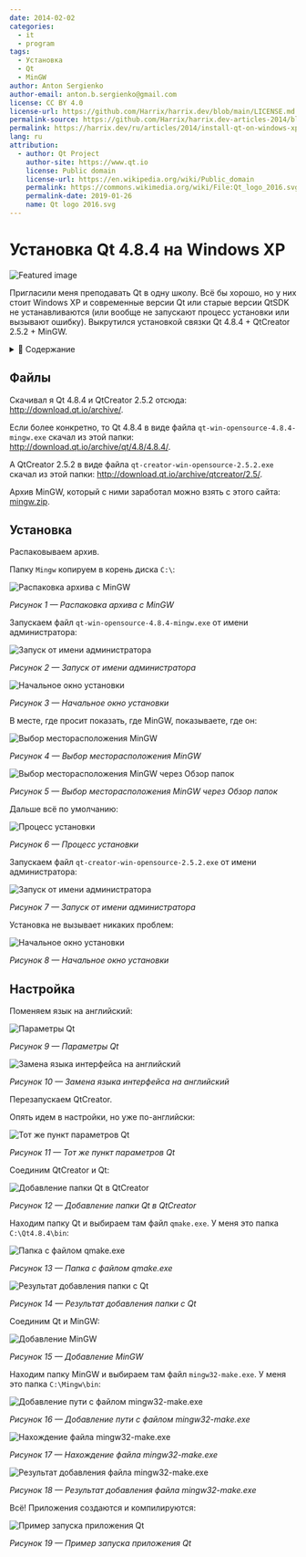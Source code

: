 ```yaml
---
date: 2014-02-02
categories:
  - it
  - program
tags:
  - Установка
  - Qt
  - MinGW
author: Anton Sergienko
author-email: anton.b.sergienko@gmail.com
license: CC BY 4.0
license-url: https://github.com/Harrix/harrix.dev/blob/main/LICENSE.md
permalink-source: https://github.com/Harrix/harrix.dev-articles-2014/blob/main/install-qt-on-windows-xp/install-qt-on-windows-xp.md
permalink: https://harrix.dev/ru/articles/2014/install-qt-on-windows-xp/
lang: ru
attribution:
  - author: Qt Project
    author-site: https://www.qt.io
    license: Public domain
    license-url: https://en.wikipedia.org/wiki/Public_domain
    permalink: https://commons.wikimedia.org/wiki/File:Qt_logo_2016.svg
    permalink-date: 2019-01-26
    name: Qt logo 2016.svg
---
```


# Установка Qt 4.8.4 на Windows XP

![Featured image](featured-image.svg)

Пригласили меня преподавать Qt в одну школу. Всё бы хорошо, но у них стоит Windows XP и современные версии Qt или старые версии QtSDK не устанавливаются (или вообще не запускают процесс установки или вызывают ошибку). Выкрутился установкой связки Qt 4.8.4 + QtCreator 2.5.2 + MinGW.

<details>
<summary>📖 Содержание</summary>

## Содержание

- [Файлы](#файлы)
- [Установка](#установка)
- [Настройка](#настройка)

</details>

## Файлы

Скачивал я Qt 4.8.4 и QtCreator 2.5.2 отсюда: <http://download.qt.io/archive/>.

Если более конкретно, то Qt 4.8.4 в виде файла `qt-win-opensource-4.8.4-mingw.exe` скачал из этой папки: <http://download.qt.io/archive/qt/4.8/4.8.4/>.

А QtCreator 2.5.2 в виде файла `qt-creator-win-opensource-2.5.2.exe` скачал из этой папки: <http://download.qt.io/archive/qtcreator/2.5/>.

Архив MinGW, который с ними заработал можно взять с этого сайта: [mingw.zip](files/mingw.zip).

## Установка

Распаковываем архив.

Папку `Mingw` копируем в корень диска `C:\`:

![Распаковка архива с MinGW](img/mingw.png)

_Рисунок 1 — Распаковка архива с MinGW_

Запускаем файл `qt-win-opensource-4.8.4-mingw.exe` от имени администратора:

![Запуск от имени администратора](img/install_01.png)

_Рисунок 2 — Запуск от имени администратора_

![Начальное окно установки](img/install_02.png)

_Рисунок 3 — Начальное окно установки_

В месте, где просит показать, где MinGW, показываете, где он:

![Выбор месторасположения MinGW](img/install_03.png)

_Рисунок 4 — Выбор месторасположения MinGW_

![Выбор месторасположения MinGW через Обзор папок](img/install_04.png)

_Рисунок 5 — Выбор месторасположения MinGW через Обзор папок_

Дальше всё по умолчанию:

![Процесс установки](img/install_05.png)

_Рисунок 6 — Процесс установки_

Запускаем файл `qt-creator-win-opensource-2.5.2.exe` от имени администратора:

![Запуск от имени администратора](img/install_06.png)

_Рисунок 7 — Запуск от имени администратора_

Установка не вызывает никаких проблем:

![Начальное окно установки](img/install_07.png)

_Рисунок 8 — Начальное окно установки_

## Настройка

Поменяем язык на английский:

![Параметры Qt](img/config_01.png)

_Рисунок 9 — Параметры Qt_

![Замена языка интерфейса на английский](img/config_02.png)

_Рисунок 10 — Замена языка интерфейса на английский_

Перезапускаем QtCreator.

Опять идем в настройки, но уже по-английски:

![Тот же пункт параметров Qt](img/config_03.png)

_Рисунок 11 — Тот же пункт параметров Qt_

Соединим QtCreator и Qt:

![Добавление папки Qt в QtCreator](img/config_04.png)

_Рисунок 12 — Добавление папки Qt в QtCreator_

Находим папку Qt и выбираем там файл `qmake.exe`. У меня это папка `C:\Qt4.8.4\bin`:

![Папка с файлом qmake.exe](img/config_05.png)

_Рисунок 13 — Папка с файлом qmake.exe_

![Результат добавления папки с Qt](img/config_06.png)

_Рисунок 14 — Результат добавления папки с Qt_

Соединим Qt и MinGW:

![Добавление MinGW](img/config_07.png)

_Рисунок 15 — Добавление MinGW_

Находим папку MinGW и выбираем там файл `mingw32-make.exe`. У меня это папка `C:\Mingw\bin`:

![Добавление пути с файлом mingw32-make.exe](img/config_08.png)

_Рисунок 16 — Добавление пути с файлом mingw32-make.exe_

![Нахождение файла mingw32-make.exe](img/config_09.png)

_Рисунок 17 — Нахождение файла mingw32-make.exe_

![Результат добавления файла mingw32-make.exe](img/config_10.png)

_Рисунок 18 — Результат добавления файла mingw32-make.exe_

Всё! Приложения создаются и компилируются:

![Пример запуска приложения Qt](img/qt.png)

_Рисунок 19 — Пример запуска приложения Qt_
